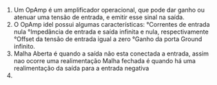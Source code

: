 1. Um OpAmp é um amplificador operacional, que pode dar ganho ou atenuar uma tensão de entrada, e emitir esse sinal na saída.
2. O OpAmp idel possui algumas características:
    °Correntes de entrada nula
    °Impedância de entrada e saída infinita e nula, respectivamente
    °Offset da tensão de entrada igual a zero
    °Ganho da porta Ground infinito.
3. Malha Aberta é quando a saída não esta conectada a entrada, assim nao ocorre uma realimentação
   Malha fechada é quando há uma realimentação da saída para a entrada negativa
4. 
